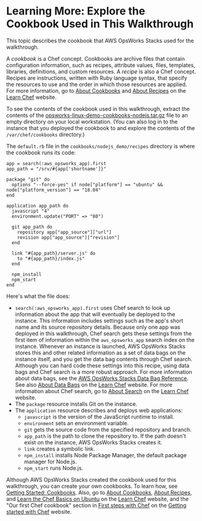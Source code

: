 # Learning More: Explore the Cookbook Used in This Walkthrough<a name="gettingstarted-linux-explore-cookbook"></a>

This topic describes the cookbook that AWS OpsWorks Stacks used for the walkthrough\.

A *cookbook* is a Chef concept\. Cookbooks are archive files that contain configuration information, such as recipes, attribute values, files, templates, libraries, definitions, and custom resources\. A *recipe* is also a Chef concept\. Recipes are instructions, written with Ruby language syntax, that specify the resources to use and the order in which those resources are applied\. For more information, go to [About Cookbooks](https://docs.chef.io/cookbooks.html) and [About Recipes](https://docs.chef.io/recipes.html) on the [Learn Chef](https://learn.chef.io/) website\.

To see the contents of the cookbook used in this walkthrough, extract the contents of the [opsworks\-linux\-demo\-cookbooks\-nodejs\.tar\.gz](https://s3.amazonaws.com/opsworks-demo-assets/opsworks-linux-demo-cookbooks-nodejs.tar.gz) file to an empty directory on your local workstation\. \(You can also log in to the instance that you deployed the cookbook to and explore the contents of the `/var/chef/cookbooks` directory\.\)

The `default.rb` file in the `cookbooks/nodejs_demo/recipes` directory is where the cookbook runs its code: 

```
app = search(:aws_opsworks_app).first
app_path = "/srv/#{app['shortname']}"

package "git" do
  options "--force-yes" if node["platform"] == "ubuntu" && node["platform_version"] == "18.04"
end

application app_path do
  javascript "4"
  environment.update("PORT" => "80")

  git app_path do
    repository app["app_source"]["url"]
    revision app["app_source"]["revision"]
  end

  link "#{app_path}/server.js" do
    to "#{app_path}/index.js"
  end

  npm_install
  npm_start
end
```

Here's what the file does:
+ `search(:aws_opsworks_app).first` uses Chef search to look up information about the app that will eventually be deployed to the instance\. This information includes settings such as the app's short name and its source repository details\. Because only one app was deployed in this walkthrough, Chef search gets these settings from the first item of information within the `aws_opsworks_app` search index on the instance\. Whenever an instance is launched, AWS OpsWorks Stacks stores this and other related information as a set of data bags on the instance itself, and you get the data bag contents through Chef search\. Although you can hard code these settings into this recipe, using data bags and Chef search is a more robust approach\. For more information about data bags, see the [AWS OpsWorks Stacks Data Bag Reference](data-bags.md)\. See also [About Data Bags](https://docs.chef.io/data_bags.html) on the [Learn Chef](https://learn.chef.io/) website\. For more information about Chef search, go to [About Search](https://docs.chef.io/chef_search.html) on the [Learn Chef](https://learn.chef.io/) website\.
+ The `package` resource installs Git on the instance\.
+ The `application` resource describes and deploys web applications:
  + `javascript` is the version of the JavaScript runtime to install\.
  + `environment` sets an environment variable\.
  + `git` gets the source code from the specified repository and branch\.
  + `app_path` is the path to clone the repository to\. If the path doesn't exist on the instance, AWS OpsWorks Stacks creates it\.
  + `link` creates a symbolic link\.
  + `npm_install` installs Node Package Manager, the default package manager for Node\.js\.
  + `npm_start` runs Node\.js\.

Although AWS OpsWorks Stacks created the cookbook used for this walkthrough, you can create your own cookbooks\. To learn how, see [Getting Started: Cookbooks](gettingstarted-cookbooks.md)\. Also, go to [About Cookbooks](https://docs.chef.io/cookbooks.html), [About Recipes](https://docs.chef.io/recipes.html), and [Learn the Chef Basics on Ubuntu](https://learn.chef.io/modules/learn-the-basics/ubuntu#/) on the [Learn Chef](https://learn.chef.io/) website, and the "Our first Chef cookbook" section in [First steps with Chef](http://gettingstartedwithchef.com/first-steps-with-chef.html) on the [Getting started with Chef](http://gettingstartedwithchef.com/) website\.